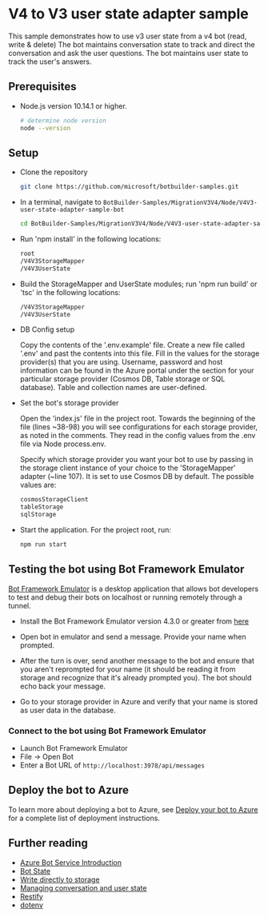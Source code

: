 # V4 to V3 user state adapter sample

This sample demonstrates how to use v3 user state from a v4 bot (read, write & delete)
The bot maintains conversation state to track and direct the conversation and ask the user questions.
The bot maintains user state to track the user's answers.

## Prerequisites

- Node.js version 10.14.1 or higher.

    ```bash
    # determine node version
    node --version
    ```

## Setup

- Clone the repository

    ```bash
    git clone https://github.com/microsoft/botbuilder-samples.git
    ```

- In a terminal, navigate to `BotBuilder-Samples/MigrationV3V4/Node/V4V3-user-state-adapter-sample-bot`

    ```bash
    cd BotBuilder-Samples/MigrationV3V4/Node/V4V3-user-state-adapter-sample-bot
    ```

- Run 'npm install' in the following locations:

    ```bash
    root
    /V4V3StorageMapper
    /V4V3UserState
    ```

- Build the StorageMapper and UserState modules; run 'npm run build' or 'tsc' in the following locations:

    ```bash
    /V4V3StorageMapper
    /V4V3UserState
    ```

- DB Config setup

    Copy the contents of the '.env.example' file. Create a new file called '.env' and past the contents into this file. Fill in the values for the storage provider(s) that you are using. Username, password and host information can be found in the Azure portal under the section for your particular storage provider (Cosmos DB, Table storage or SQL database). Table and collection names are user-defined.
    
- Set the bot's storage provider

    Open the 'index.js' file in the project root. Towards the beginning of the file (lines ~38-98) you will see configurations for each storage provider, as noted in the   comments. They read in the config values from the .env file via Node process.env.

    Specify which storage provider you want your bot to use by passing in the storage client instance of your choice to the 'StorageMapper' adapter (~line 107). It is set to use Cosmos DB by default. The possible values are:

    ```bash
    cosmosStorageClient
    tableStorage
    sqlStorage
    ```

- Start the application. For the project root, run:

    ```bash
    npm run start
    ```

## Testing the bot using Bot Framework Emulator

[Bot Framework Emulator][5] is a desktop application that allows bot developers to test and debug their bots on localhost or running remotely through a tunnel.

- Install the Bot Framework Emulator version 4.3.0 or greater from [here][6]

- Open bot in emulator and send a message. Provide your name when prompted.

- After the turn is over, send another message to the bot and ensure that you aren't reprompted for your name (it should be reading it from storage and recognize that it's already prompted you). The bot should echo back your message.

- Go to your storage provider in Azure and verify that your name is stored as user data in the database.

### Connect to the bot using Bot Framework Emulator

- Launch Bot Framework Emulator
- File -> Open Bot
- Enter a Bot URL of `http://localhost:3978/api/messages`

## Deploy the bot to Azure

To learn more about deploying a bot to Azure, see [Deploy your bot to Azure][40] for a complete list of deployment instructions.

## Further reading

- [Azure Bot Service Introduction][21]
- [Bot State][7]
- [Write directly to storage][8]
- [Managing conversation and user state][9]
- [Restify][30]
- [dotenv][31]

[3]: https://aka.ms/botframework-emulator
[5]: https://github.com/microsoft/botframework-emulator
[6]: https://github.com/Microsoft/BotFramework-Emulator/releases
[7]: https://docs.microsoft.com/azure/bot-service/bot-builder-storage-concept
[8]: https://docs.microsoft.com/azure/bot-service/bot-builder-howto-v4-storage?tabs=js
[9]: https://docs.microsoft.com/azure/bot-service/bot-builder-howto-v4-state?tabs=js
[21]: https://docs.microsoft.com/azure/bot-service/bot-service-overview-introduction?view=azure-bot-service-4.0
[30]: https://www.npmjs.com/package/restify
[31]: https://www.npmjs.com/package/dotenv
[40]: https://aka.ms/azuredeployment
